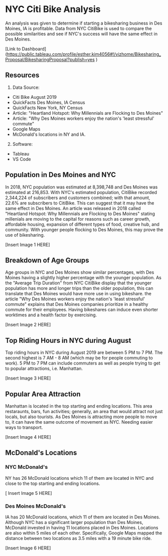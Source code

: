 # NYC Citi Bike Analysis
An analysis was given to determine if starting a bikesharing business in Des Moines, IA is profitable.  Data from NYC CitiBike is used to compare the possible similarities and see if NYC's success will have the same effect in Des Moines. 

[Link to Dashboard] (https://public.tableau.com/profile/esther.kim4056#!/vizhome/Bikesharing_Proposal/BikesharingProposal?publish=yes )  

## Resources
1. Data Source:
- Citi Bike August 2019
- QuickFacts Des Moines, IA Census
- QuickFacts New York, NY Census
- Article: "Heartland Hotspot: Why Millennials are Flocking to Des Moines"
- Article: "Why Des Moines workers enjoy the nation's 'least stressful' commute"
- Google Maps
- McDonald's locations in NY and IA.

2. Software:
- Tableau
- VS Code 

## Population in Des Moines and NYC
In 2018, NYC population was estimated at 8,398,748 and Des Moines was estimated at 216,853.  With NYC's estimated population, CitiBike recorded 2,344,224 of subscribers and customers combined;  with that amount, 22.6% are subscribers to CitiBike.  This can suggest that it may have the same effect in Des Moines.  An article was released in 2018 called "Heartland Hotspot: Why Millennials are Flocking to Des Moines" stating millenials are moving to the capital for reasons such as career growth, affordable housing, expansion of different types of food, creative hub, and community.  With younger people flocking to Des Moines, this may prove the use of bikesharing.

[Insert Image 1 HERE]

## Breakdown of Age Groups
Age groups in NYC and Des Moines show similar percentages, with Des Moines having a slightly higher percentage with the younger population.  As the "Average Trip Duration" from NYC CitiBike display that the younger population has more and longer trips than the older population, this can translate that Des Moines would have more use in using bikeshare. the article "Why Des Moines workers enjoy the nation's 'least stressful' commute" explains that Des Moines companies prioritize in a healthy commute for their employees.  Having bikeshares can induce even shorter worktimes and a health factor by exercising.

[Insert Image 2 HERE]

## Top Riding Hours in NYC during August
Top riding hours in NYC during August 2019 are between 5 PM to 7 PM.  The second highest is 7 AM - 8 AM (which may be for people commuting to work).  5 PM to 7 PM can include commuters as well as people trying to get to popular attractions, i.e. Manhattan.

[Insert Image 3 HERE]

## Popular Area Attraction
Manhattan is located in the top starting and ending locations.  This area restaraunts, bars, fun activities; generally, an area that would attract not just locals, but also tourists.  As Des Moines is attracting more people to move to, it can have the same outcome of movement as NYC.  Needing easier ways to transport.

[Insert Image 4 HERE]

## McDonald's Locations
### NYC McDonald's
NY has 26 McDonald locations which 11 of them are located in NYC and close to the top starting and ending locations.  

[ Insert Image 5 HERE]

### Des Moines McDonald's
IA has 20 McDonald locations, which 11 of them are located in Des Moines.  Although NYC has a significant larger population than Des Moines, McDonald invested in having 11 locations placed in Des Moines.  Locations are also within 5 miles of each other.  Specifically, Google Maps mapped the distance between two locations as 3.5 miles with a 19 minute bike ride.

[Insert Image 6 HERE]
